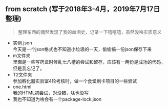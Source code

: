 ## from scratch (写于2018年3-4月，2019年7月17日整理)
> 整理东西的偶然发现了我的血泪史，记录一下嘻嘻嘻，虽然没啥实质意义

- 实例.json  
今天是一个json格式也不知道小垃圾的一天，偷偷搞一份json保存下来
- m文件夹  
里面是一些写药盒时候乱七八槽的尝试和留存，应该有一两份是成功的代码，但是我忘记了。
- T2文件夹  
参加孵化器实验室4轮考核时，做一个食堂刷卡项目的一些尝试
- one.html  
我的HTML初尝试，对没错，啥也没写
- 我也不知道为啥会有一个package-lock.json  




    
